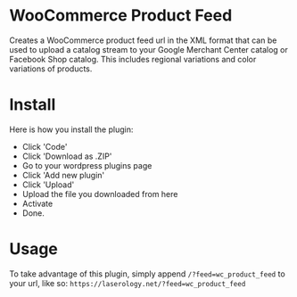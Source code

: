 # WooCommerce Product Feed
Creates a WooCommerce product feed url in the XML format that can be used to upload a catalog stream to your Google Merchant Center catalog or Facebook Shop catalog. This includes regional variations and color variations of products. 

# Install
Here is how you install the plugin:
- Click 'Code'
- Click 'Download as .ZIP'
- Go to your wordpress plugins page
- Click 'Add new plugin'
- Click 'Upload'
- Upload the file you downloaded from here
- Activate
- Done.

# Usage
To take advantage of this plugin, simply append ``/?feed=wc_product_feed`` to your url, like so:
``https://laserology.net/?feed=wc_product_feed``
